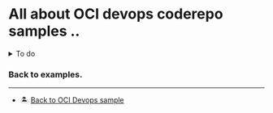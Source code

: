 All about OCI devops coderepo samples ..
=======

<details>
  <summary>To do</summary>

  </details>


### Back to examples.
----

- 🏝️ [Back to OCI Devops sample](../README.md)

